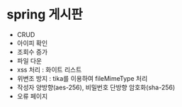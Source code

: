 # spring 게시판
- CRUD
- 아이피 확인
- 조회수 증가
- 파일 다운
- xss 처리 : 화이트 리스트
- 위변조 방지 : tika를 이용하여 fileMimeType 처리 
- 작성자 양방향(aes-256), 비밀번호 단방향 암호화(sha-256)
- 오류 페이지
